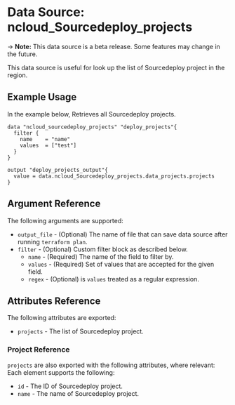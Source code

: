 # Data Source: ncloud_Sourcedeploy_projects

-> **Note:** This data source is a beta release. Some features may change in the future.

This data source is useful for look up the list of Sourcedeploy project in the region.

## Example Usage

In the example below, Retrieves all Sourcedeploy projects.

```hcl
data "ncloud_sourcedeploy_projects" "deploy_projects"{
  filter {
    name    = "name"
    values  = ["test"]
  }
}

output "deploy_projects_output"{
  value = data.ncloud_Sourcedeploy_projects.data_projects.projects
}
```

## Argument Reference

The following arguments are supported:

* `output_file` - (Optional) The name of file that can save data source after running `terraform plan`.
* `filter` - (Optional) Custom filter block as described below.
    * `name` - (Required) The name of the field to filter by.
    * `values` - (Required) Set of values that are accepted for the given field.
    * `regex` - (Optional) is `values` treated as a regular expression.

## Attributes Reference

The following attributes are exported:

* `projects` - The list of Sourcedeploy project.

### Project Reference

`projects` are also exported with the following attributes, where relevant: Each element supports the following:

* `id` - The ID of Sourcedeploy project.
* `name` - The name of Sourcedeploy project.
